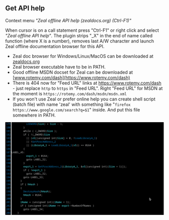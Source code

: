 ## Get API help
Context menu *"Zeal offline API help (zealdocs.org) (Ctrl-F1)"*

When cursor is on a call statement press "Ctrl-F1" or right click and select *"Zeal offline API help"*. The plugin strips "_X" in the end of name called function (where X is a number), removes last A/W character and launch Zeal offline documentation browser for this API.

 - Zeal doc browser for Windows/Linux/MacOS can be downloaded at [zealdocs.org](https://zealdocs.org)
 - Zeal browser executable have to be in PATH.
 - Good offline MSDN docset for Zeal can be downloaded at [www.rotemy.com/dash](https://www.rotemy.com/dash)
 - There is 404 now for "Feed URL" links at https://www.rotemy.com/dash - just replace `http` to `https` in "Feed URL". Right "Feed URL" for MSDN at the moment is `https://rotemy.com/dash/msdn/msdn.xml`
 - If you won't use Zeal or prefer online help you can create shell script (batch file) with name 'zeal' with something like "`firefox https://www.google.com/search?q=$1`" inside. And put this file somewhere in PATH.

![API help](zeal-api-help.gif)
